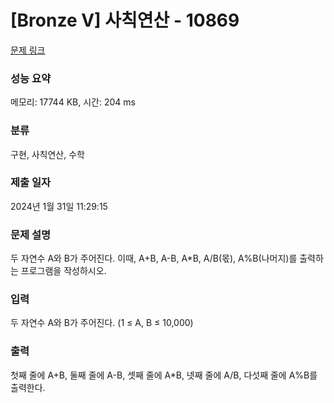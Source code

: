 # [Bronze V] 사칙연산 - 10869 

[문제 링크](https://www.acmicpc.net/problem/10869) 

### 성능 요약

메모리: 17744 KB, 시간: 204 ms

### 분류

구현, 사칙연산, 수학

### 제출 일자

2024년 1월 31일 11:29:15

### 문제 설명

<p>두 자연수 A와 B가 주어진다. 이때, A+B, A-B, A*B, A/B(몫), A%B(나머지)를 출력하는 프로그램을 작성하시오. </p>

### 입력 

 <p>두 자연수 A와 B가 주어진다. (1 ≤ A, B ≤ 10,000)</p>

### 출력 

 <p>첫째 줄에 A+B, 둘째 줄에 A-B, 셋째 줄에 A*B, 넷째 줄에 A/B, 다섯째 줄에 A%B를 출력한다.</p>

